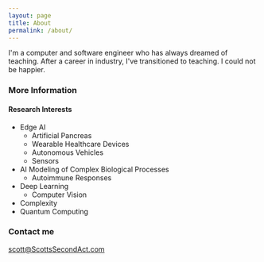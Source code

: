 ```yaml
---
layout: page
title: About
permalink: /about/
---
```


I'm a computer and software engineer who has always dreamed of teaching.  After a career in industry, I've transitioned to teaching.  I could not be happier.

### More Information

#### Research Interests

* Edge AI
  * Artificial Pancreas
  * Wearable Healthcare Devices
  * Autonomous Vehicles
  * Sensors
* AI Modeling of Complex Biological Processes
  * Autoimmune Responses
* Deep Learning
  * Computer Vision
* Complexity
* Quantum Computing

### Contact me

[scott@ScottsSecondAct.com](mailto:scott@ScottsSecondAct.com)